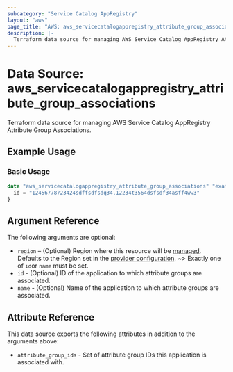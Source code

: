 ```yaml
---
subcategory: "Service Catalog AppRegistry"
layout: "aws"
page_title: "AWS: aws_servicecatalogappregistry_attribute_group_associations"
description: |-
  Terraform data source for managing AWS Service Catalog AppRegistry Attribute Group Associations.
---
```


# Data Source: aws_servicecatalogappregistry_attribute_group_associations

Terraform data source for managing AWS Service Catalog AppRegistry Attribute Group Associations.

## Example Usage

### Basic Usage

```terraform
data "aws_servicecatalogappregistry_attribute_group_associations" "example" {
  id = "12456778723424sdffsdfsdq34,12234t3564dsfsdf34asff4ww3"
}
```

## Argument Reference

The following arguments are optional:

* `region` – (Optional) Region where this resource will be [managed](https://docs.aws.amazon.com/general/latest/gr/rande.html#regional-endpoints). Defaults to the Region set in the [provider configuration](https://registry.terraform.io/providers/hashicorp/aws/latest/docs#aws-configuration-reference).
~> Exactly one of `id`or `name` must be set.
* `id`   - (Optional) ID of the application to which attribute groups are associated.
* `name` - (Optional) Name of the application to which attribute groups are associated.

## Attribute Reference

This data source exports the following attributes in addition to the arguments above:

* `attribute_group_ids` - Set of attribute group IDs this application is associated with.
